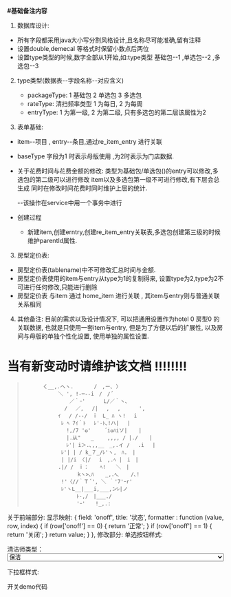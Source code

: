 **#基础备注内容**
1. 数据库设计:
  - 所有字段都采用java大小写分割风格设计,且名称尽可能准确,留有注释
  - 设置double,demecal 等格式时保留小数点后两位
  - 设置type类型的时候,数字全部从1开始,如:type类型 基础包--1 ,单选包--2 ,多选包--3
2. type类型(数据表--字段名称--对应含义)
   - packageType: 1 基础包 2 单选包 3 多选包
   - rateType:  清扫频率类型  1 为每日, 2 为每周
   - entryType: 1 为第一级, 2 为第二级, 只有多选包的第二层该属性为2 

2. 表单基础:
  - item--项目 , entry--条目,通过re_item_entry 进行关联
  - baseType 字段为1 时表示母版使用 ,为2时表示为门店数据.
  - 关于花费时间与花费金额的修改:
    类型为基础包/单选包()的entry可以修改,多选包的第二级可以进行修改
    item以及多选包第一级不可进行修改,有下层会总生成
    同时在修改时间花费时同时维护上层的统计.
    
    
    --该操作在service中用一个事务中进行
  - 创建过程
    - 新建item,创建erntry,创建re_item_entry关联表,多选包创建第三级的时候维护parentId属性.
3. 房型定价表:
  - 房型定价表(tablename)中不可修改汇总时间与金额.
  - 房型定价表使用的item与entry从type为1的复制得来, 设置type为2,type为2不可进行任何修改,只能进行删除
  - 房型定价表 与item 通过 home_item 进行关联 , 其item与entry则与普通关联关系相同
  
4. 其他备注:
    目前的需求以及设计情况下, 可以把通用设置作为hotel 0 房型0 的关联数据, 也就是只使用一套item与entry, 但是为了方便以后的扩展性, 以及房间与母版的单独个性化设置, 使用单独的属性设置.
  
 # **当有新变动时请维护该文档 !!!!!!!!**

>           く__,.ヘヽ.　　　　/　,ー､ 〉
>           　　　＼ ', !-─‐-i　/　/´
>           　　　 　 ／｀ｰ'　　　 L/／｀ヽ､
>           　　 　 /　 ／,　 /|　 ,　 ,　　　 ',
>           　　　ｲ 　/ /-‐/　ｉ　L_ ﾊ ヽ!　 i
>           　　　 ﾚ ﾍ 7ｲ｀ﾄ　 ﾚ'-ﾄ､!ハ|　 |
>           　　　　 !,/7 '✪'　　 ´i✪ﾊiソ| 　 |　　　
>           　　　　 |.从"　　_　　 ,,,, / |./ 　 |
>           　　　　 ﾚ'| i＞.､,,__　_,.イ / 　.i 　|
>           　　　 ﾚ'| | / k_７_/ﾚ'ヽ,　ﾊ.　|
>           　　　 | |/i 〈|/　 i　,.ﾍ |　i　|
>           　　　.|/ /　ｉ： 　 ﾍ!　　＼　|
>           　　　 　 　 kヽ>､ﾊ 　 _,.ﾍ､ 　 /､!
>           　　　 !'〈//｀Ｔ´', ＼ ｀'7'ｰr'
>           　　　 ﾚ'ヽL__|___i,___,ンﾚ|ノ
>           　　　 　　　ﾄ-,/　|___./
>           　　　 　　　'ｰ'　　!_,.:
           


关于前端部分: 
显示映射:
 {
                        field: 'onoff',
                        title: '状态',
                        formatter : function (value, row, index) {
                            if (row['onoff'] == 0) {
                                return '正常';
                            }
                            if (row['onoff'] == 1) {
                                return '关闭';
                            }
                            return value;
                        }
                    },
  修改部分:
  单选按钮样式:
   <div class="form-group">
                              <label class="col-sm-3 control-label">清洁师类型：</label>
                              <div class="col-sm-8">
                                  <input id="type" th:value="${worker.workType}" class="form-control" type="hidden">
                                  <select class="form-control" id="workType" name="workType" style="width: 100%">
                                      <option value="1">
                                          保洁
                                      </option>
                                      <option value="2">
                                          领班&保洁
                                      </option>
                                  </select>
                              </div>
                          </div>
  
  
  
  
  下拉框样式:
  
  
  
  开关demo代码